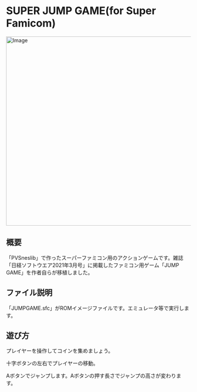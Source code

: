 # SUPER JUMP GAME(for Super Famicom)
<img width="560" height="515" alt="Image" src="https://github.com/user-attachments/assets/6a99699a-4017-4698-a599-59ed2f5d1ce4" />

## 概要
「PVSneslib」で作ったスーパーファミコン用のアクションゲームです。雑誌「日経ソフトウエア2021年3月号」に掲載したファミコン用ゲーム「JUMP GAME」を作者自らが移植しました。

## ファイル説明
「JUMPGAME.sfc」がROMイメージファイルです。エミュレータ等で実行します。

## 遊び方
プレイヤーを操作してコインを集めましょう。

十字ボタンの左右でプレイヤーの移動。

Aボタンでジャンプします。Aボタンの押す長さでジャンプの高さが変わります。
